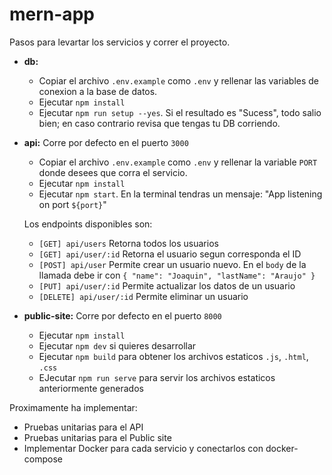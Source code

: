 # mern-app

Pasos para levartar los servicios y correr el proyecto.

* **db:**
  - Copiar el archivo `.env.example` como `.env` y rellenar las variables de conexion a la base de datos.
  - Ejecutar `npm install`
  - Ejecutar `npm run setup --yes`. Si el resultado es "Sucess", todo salio bien; en caso contrario revisa que tengas tu DB corriendo.

* **api:** Corre por defecto en el puerto `3000`
  - Copiar el archivo `.env.example` como `.env` y rellenar la variable `PORT` donde desees que corra el servicio.
  - Ejecutar `npm install`
  - Ejecutar `npm start`. En la terminal tendras un mensaje: "App listening on port `${port}`"

  Los endpoints disponibles son:

  - `[GET] api/users` Retorna todos los usuarios
  - `[GET] api/user/:id` Retorna el usuario segun corresponda el ID
  - `[POST] api/user` Permite crear un usuario nuevo. En el `body` de la llamada debe ir con `{ "name": "Joaquin", "lastName": "Araujo" }`
  - `[PUT] api/user/:id` Permite actualizar los datos de un usuario
  - `[DELETE] api/user/:id` Permite eliminar un usuario

* **public-site:** Corre por defecto en el puerto `8000`
  - Ejecutar `npm install`
  - Ejecutar `npm dev` si quieres desarrollar
  - Ejecutar `npm build` para obtener los archivos estaticos `.js`, `.html`, `.css`
  - EJecutar `npm run serve` para servir los archivos estaticos anteriormente generados

Proximamente ha implementar:

- Pruebas unitarias para el API
- Pruebas unitarias para el Public site
- Implementar Docker para cada servicio y conectarlos con docker-compose
